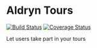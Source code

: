 # Aldryn Tours

[![Build Status](https://img.shields.io/travis/aldryn/aldryn-tours.svg)](https://travis-ci.org/aldryn/aldryn-tours)
[![Coverage Status](https://img.shields.io/coveralls/aldryn/aldryn-tours.svg)](https://coveralls.io/r/aldryn/aldryn-tours)

Let users take part in your tours
